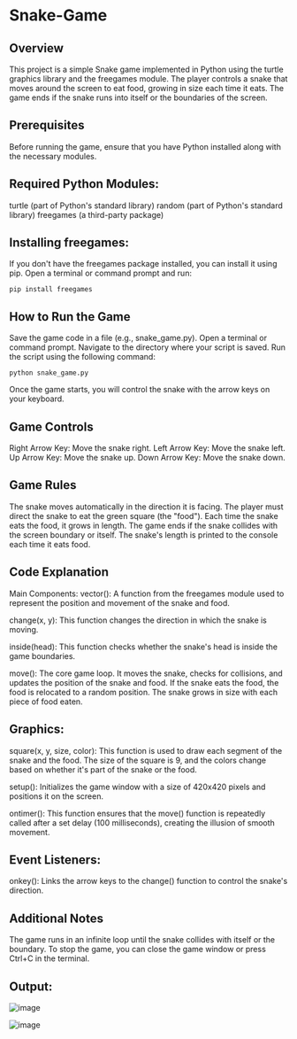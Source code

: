 ﻿# Snake-Game
## Overview
This project is a simple Snake game implemented in Python using the turtle graphics library and the freegames module. The player controls a snake that moves around the screen to eat food, growing in size each time it eats. The game ends if the snake runs into itself or the boundaries of the screen.

## Prerequisites
Before running the game, ensure that you have Python installed along with the necessary modules.

## Required Python Modules:
turtle (part of Python's standard library)
random (part of Python's standard library)
freegames (a third-party package)

## Installing freegames:
If you don't have the freegames package installed, you can install it using pip. Open a terminal or command prompt and run:

``` pip install freegames ```

## How to Run the Game
Save the game code in a file (e.g., snake_game.py).
Open a terminal or command prompt.
Navigate to the directory where your script is saved.
Run the script using the following command:

```python snake_game.py```

Once the game starts, you will control the snake with the arrow keys on your keyboard.

## Game Controls
Right Arrow Key: Move the snake right.
Left Arrow Key: Move the snake left.
Up Arrow Key: Move the snake up.
Down Arrow Key: Move the snake down.

## Game Rules
The snake moves automatically in the direction it is facing.
The player must direct the snake to eat the green square (the "food").
Each time the snake eats the food, it grows in length.
The game ends if the snake collides with the screen boundary or itself.
The snake's length is printed to the console each time it eats food.

## Code Explanation
Main Components:
vector(): A function from the freegames module used to represent the position and movement of the snake and food.

change(x, y): This function changes the direction in which the snake is moving.

inside(head): This function checks whether the snake's head is inside the game boundaries.

move(): The core game loop. It moves the snake, checks for collisions, and updates the position of the snake and food. If the snake eats the food, the food is relocated to a random position. The snake grows in size with each piece of food eaten.

## Graphics:
square(x, y, size, color): This function is used to draw each segment of the snake and the food. The size of the square is 9, and the colors change based on whether it's part of the snake or the food.

setup(): Initializes the game window with a size of 420x420 pixels and positions it on the screen.

ontimer(): This function ensures that the move() function is repeatedly called after a set delay (100 milliseconds), creating the illusion of smooth movement.

## Event Listeners:
onkey(): Links the arrow keys to the change() function to control the snake's direction.

## Additional Notes
The game runs in an infinite loop until the snake collides with itself or the boundary.
To stop the game, you can close the game window or press Ctrl+C in the terminal.

## Output:
![image](https://github.com/user-attachments/assets/641f57c7-8c59-4c03-a883-5ab0b351dde9)

![image](https://github.com/user-attachments/assets/0eaec946-d7ff-40ea-8378-14131dbbc088)



